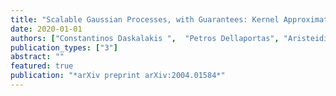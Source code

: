 ```yaml
---
title: "Scalable Gaussian Processes, with Guarantees: Kernel Approximations and Deep Feature Extraction"
date: 2020-01-01
authors: ["Constantinos Daskalakis ",  "Petros Dellaportas", "Aristeidis Panos"]
publication_types: ["3"]
abstract: ""
featured: true
publication: "*arXiv preprint arXiv:2004.01584*"
---
```


